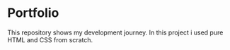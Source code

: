 # Portfolio
This repository shows my development journey.
In this project i used pure HTML and CSS from scratch.